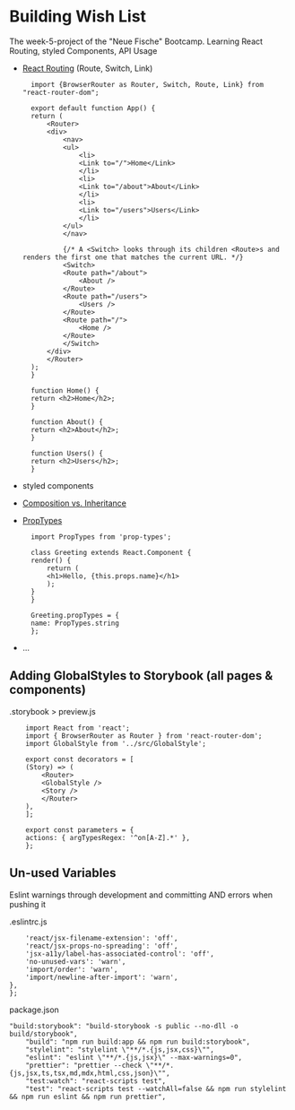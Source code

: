 # Building Wish List

The week-5-project of the "Neue Fische" Bootcamp. Learning React Routing, styled Components, API Usage

- [React Routing](https://reactrouter.com/) (Route, Switch, Link)

        import {BrowserRouter as Router, Switch, Route, Link} from "react-router-dom";

        export default function App() {
        return (
            <Router>
            <div>
                <nav>
                <ul>
                    <li>
                    <Link to="/">Home</Link>
                    </li>
                    <li>
                    <Link to="/about">About</Link>
                    </li>
                    <li>
                    <Link to="/users">Users</Link>
                    </li>
                </ul>
                </nav>

                {/* A <Switch> looks through its children <Route>s and renders the first one that matches the current URL. */}
                <Switch>
                <Route path="/about">
                    <About />
                </Route>
                <Route path="/users">
                    <Users />
                </Route>
                <Route path="/">
                    <Home />
                </Route>
                </Switch>
            </div>
            </Router>
        );
        }

        function Home() {
        return <h2>Home</h2>;
        }

        function About() {
        return <h2>About</h2>;
        }

        function Users() {
        return <h2>Users</h2>;
        }

- styled components
- [Composition vs. Inheritance](https://reactjs.org/docs/composition-vs-inheritance.html)
- [PropTypes](https://reactjs.org/docs/typechecking-with-proptypes.html)

        import PropTypes from 'prop-types';

        class Greeting extends React.Component {
        render() {
            return (
            <h1>Hello, {this.props.name}</h1>
            );
        }
        }

        Greeting.propTypes = {
        name: PropTypes.string
        };

- ...

## Adding GlobalStyles to Storybook (all pages & components)

.storybook > preview.js

        import React from 'react';
        import { BrowserRouter as Router } from 'react-router-dom';
        import GlobalStyle from '../src/GlobalStyle';

        export const decorators = [
        (Story) => (
            <Router>
            <GlobalStyle />
            <Story />
            </Router>
        ),
        ];

        export const parameters = {
        actions: { argTypesRegex: '^on[A-Z].*' },
        };

## Un-used Variables

Eslint warnings through development and committing AND errors when pushing it

.eslintrc.js

        'react/jsx-filename-extension': 'off',
        'react/jsx-props-no-spreading': 'off',
        'jsx-a11y/label-has-associated-control': 'off',
        'no-unused-vars': 'warn',
        'import/order': 'warn',
        'import/newline-after-import': 'warn',
    },
    };

package.json

    "build:storybook": "build-storybook -s public --no-dll -o build/storybook",
        "build": "npm run build:app && npm run build:storybook",
        "stylelint": "stylelint \"**/*.{js,jsx,css}\"",
        "eslint": "eslint \"**/*.{js,jsx}\" --max-warnings=0",
        "prettier": "prettier --check \"**/*.{js,jsx,ts,tsx,md,mdx,html,css,json}\"",
        "test:watch": "react-scripts test",
        "test": "react-scripts test --watchAll=false && npm run stylelint && npm run eslint && npm run prettier",

